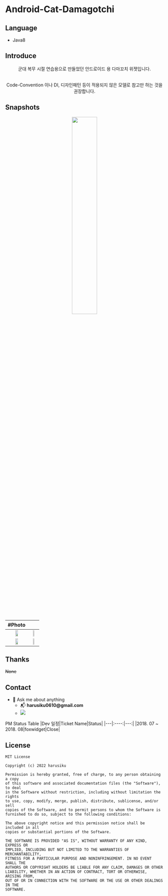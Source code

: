 # Android-Cat-Damagotchi

## Language
- Java8

## Introduce
<div align=center>
군대 복무 시절 연습용으로 만들었던 안드로이드 용 다마꼬치 위젯입니다.<br/><br/>
  
Code-Convention 이나 DI, 디자인패턴 등이 적용되지 않은 모델로 참고만 하는 것을 권장합니다.<br/>
</div>

## Snapshots
<div align="center">
  <img src="https://user-images.githubusercontent.com/90737528/158355181-908fd22a-6324-46cb-8b4d-0eca53560db5.gif" width="40%"/>
</div><br/>

| #Photo |  |  
| :-: | :-: |
| <img src="https://user-images.githubusercontent.com/90737528/158347319-57fde862-a4e2-49c4-9b58-f26ee1fc0724.jpg"  width="40%"/> | <img src="https://user-images.githubusercontent.com/90737528/158347201-e1771362-0ee8-47ac-b061-ff16e4065c77.jpg"  width="40%"/> |
| <img src="https://user-images.githubusercontent.com/90737528/158347293-41250410-00ad-45e2-945d-02f7980091cb.jpg"  width="40%"/>| <img src="https://user-images.githubusercontent.com/90737528/158347285-735eb332-0183-48a6-a0be-69ee1d3da076.jpg"  width="40%"/> |

## Thanks
~~None~~

## Contact
<div>
  <ul>
    <li>💬 Ask me about anything</br>
    <ul>
      <li>📬 <strong>harusiku0610@gmail.com</strong></li>
      <li><a href="mailto:harusiku0610@gmail.com" target="_blank"><img style="margin-right: 200px;" src="https://img.shields.io/badge/Gmail-EA4335?style=flat-square&logo=Gmail&logoColor=FFFFFF"/></a></li>
    </ul>
    </li>
  </ul>
</div>

PM Status Table
|Dev 일정|Ticket Name|Status|
|---|:----:|---:|
|2018. 07 ~ </br>2018. 08|foxwidget|Close|


## License
```
MIT License

Copyright (c) 2022 harusiku

Permission is hereby granted, free of charge, to any person obtaining a copy
of this software and associated documentation files (the "Software"), to deal
in the Software without restriction, including without limitation the rights
to use, copy, modify, merge, publish, distribute, sublicense, and/or sell
copies of the Software, and to permit persons to whom the Software is
furnished to do so, subject to the following conditions:

The above copyright notice and this permission notice shall be included in all
copies or substantial portions of the Software.

THE SOFTWARE IS PROVIDED "AS IS", WITHOUT WARRANTY OF ANY KIND, EXPRESS OR
IMPLIED, INCLUDING BUT NOT LIMITED TO THE WARRANTIES OF MERCHANTABILITY,
FITNESS FOR A PARTICULAR PURPOSE AND NONINFRINGEMENT. IN NO EVENT SHALL THE
AUTHORS OR COPYRIGHT HOLDERS BE LIABLE FOR ANY CLAIM, DAMAGES OR OTHER
LIABILITY, WHETHER IN AN ACTION OF CONTRACT, TORT OR OTHERWISE, ARISING FROM,
OUT OF OR IN CONNECTION WITH THE SOFTWARE OR THE USE OR OTHER DEALINGS IN THE
SOFTWARE.
```


